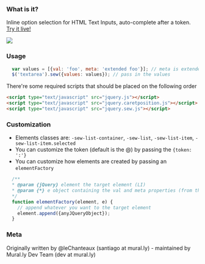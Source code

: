 ### What is it?

Inline option selection for HTML Text Inputs, auto-complete after a token. [Try it live!](http://mrl.li/jquery-sew-demo)

![](http://upload.mural.ly/santiagomontero/1354142421637.blob)

### Usage

``` javascript
  var values = [{val: 'foo', meta: 'extended foo'}]; // meta is extended search field
  $('textarea').sew({values: values}); // pass in the values
```

There're some required scripts that should be placed on the following order
```html
<script type="text/javascript" src="jquery.js"></script>
<script type="text/javascript" src="jquery.caretposition.js"></script>
<script type="text/javascript" src="jquery.sew.js"></script>
```

### Customization

- Elements classes are: `-sew-list-container`, `-sew-list`, `-sew-list-item`, `-sew-list-item.selected`
- You can customize the token (default is the @) by passing the `{token: ':'}`
- You can customize how elements are created by passing an `elementFactory`
  
``` javascript
  /**
  * @param {jQuery} element the target element (LI)
  * @param {*} e object containing the val and meta properties (from the input list)
  */
  function elementFactory(element, e) {
    // append whatever you want to the target element
    element.append({anyJQueryObject});
  }
```

### Meta
Originally written by @leChanteaux (santiago at mural.ly) - maintained by Mural.ly Dev Team (dev at mural.ly)